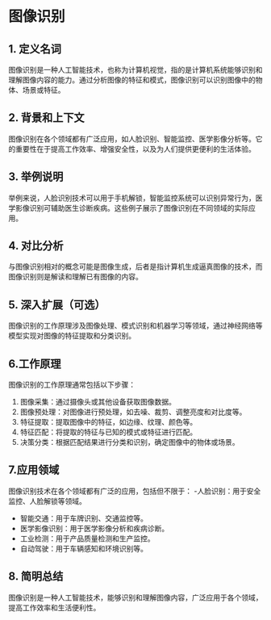 # 图像识别

## 1. 定义名词
图像识别是一种人工智能技术，也称为计算机视觉，指的是计算机系统能够识别和理解图像内容的能力。通过分析图像的特征和模式，图像识别可以识别图像中的物体、场景或特征。

## 2. 背景和上下文
图像识别在各个领域都有广泛应用，如人脸识别、智能监控、医学影像分析等。它的重要性在于提高工作效率、增强安全性，以及为人们提供更便利的生活体验。

## 3. 举例说明
举例来说，人脸识别技术可以用于手机解锁，智能监控系统可以识别异常行为，医学影像识别可辅助医生诊断疾病。这些例子展示了图像识别在不同领域的实际应用。

## 4. 对比分析
与图像识别相对的概念可能是图像生成，后者是指计算机生成逼真图像的技术，而图像识别则是解读和理解已有图像的内容。

## 5. 深入扩展（可选）
图像识别的工作原理涉及图像处理、模式识别和机器学习等领域，通过神经网络等模型实现对图像的特征提取和分类识别。

## 6.工作原理
图像识别的工作原理通常包括以下步骤：
1. 图像采集：通过摄像头或其他设备获取图像数据。
2. 图像预处理：对图像进行预处理，如去噪、裁剪、调整亮度和对比度等。
3. 特征提取：提取图像中的特征，如边缘、纹理、颜色等。
4. 特征匹配：将提取的特征与已知的模式或特征进行匹配。
5. 决策分类：根据匹配结果进行分类和识别，确定图像中的物体或场景。

## 7.应用领域

图像识别技术在各个领域都有广泛的应用，包括但不限于：
-人脸识别：用于安全监控、人脸解锁等领域。
- 智能交通：用于车牌识别、交通监控等。
- 医学影像识别：用于医学影像分析和疾病诊断。
- 工业检测：用于产品质量检测和生产监控。
- 自动驾驶：用于车辆感知和环境识别等。


## 8. 简明总结
图像识别是一种人工智能技术，能够识别和理解图像内容，广泛应用于各个领域，提高工作效率和生活便利性。


